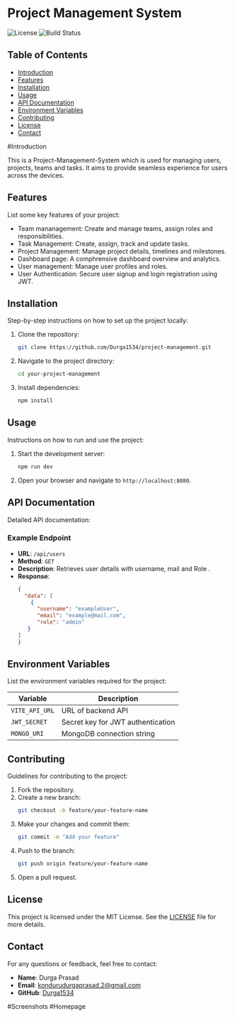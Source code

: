 # Project Management System

![License](https://img.shields.io/badge/license-MIT-blue.svg)
![Build Status](https://img.shields.io/github/workflow/status/yourusername/your-repo-name/Build)

## Table of Contents
- [Introduction](#introduction)
- [Features](#features)
- [Installation](#installation)
- [Usage](#usage)
- [API Documentation](#api-documentation)
- [Environment Variables](#environment-variables)
- [Contributing](#contributing)
- [License](#license)
- [Contact](#contact)

#Introduction

This is a Project-Management-System which is used for managing users, projects, teams and tasks. It aims to provide seamless experience for users across the devices.

## Features
List some key features of your project:
- Team mananagement: Create and manage teams, assign roles and responsibilities.
- Task Management: Create, assign, track and update tasks.
- Project Management: Manage project details, timelines and milestones.
- Dashboard page: A comphrensive dashboard overview and analytics.
- User management: Manage user profiles and roles.
- User Authentication: Secure user signup and login registration using JWT.

## Installation
Step-by-step instructions on how to set up the project locally:

1. Clone the repository:
    ```bash
    git clone https://github.com/Durga1534/project-management.git
    ```
2. Navigate to the project directory:
    ```bash
    cd your-project-management
    ```
3. Install dependencies:
    ```bash
    npm install
    ```

## Usage
Instructions on how to run and use the project:

1. Start the development server:
    ```bash
    npm run dev
    ```
2. Open your browser and navigate to `http://localhost:8080`.

## API Documentation
Detailed API documentation:

### Example Endpoint
- **URL**: `/api/users`
- **Method**: `GET`
- **Description**: Retrieves user details with username, mail and Role .
- **Response**: 
    ```json
    {
      "data": [
        {
          "username": "exampleUser",
          "email": "example@mail.com",
          "role": "admin"
       }
    ]
  }
    ```

## Environment Variables
List the environment variables required for the project:

| Variable       | Description                       |
|----------------|-----------------------------------|
| `VITE_API_URL` | URL of backend API            |
| `JWT_SECRET`   | Secret key for JWT authentication |
| `MONGO_URI`    | MongoDB connection string         |

## Contributing
Guidelines for contributing to the project:

1. Fork the repository.
2. Create a new branch:
    ```bash
    git checkout -b feature/your-feature-name
    ```
3. Make your changes and commit them:
    ```bash
    git commit -m "Add your feature"
    ```
4. Push to the branch:
    ```bash
    git push origin feature/your-feature-name
    ```
5. Open a pull request.

## License
This project is licensed under the MIT License. See the [LICENSE](LICENSE) file for more details.

## Contact
For any questions or feedback, feel free to contact:
- **Name**: Durga Prasad
- **Email**: kondurudurgaprasad.2@gmail.com
- **GitHub**: [Durga1534](https://github.com/Durga1534)

#Screenshots
#Homepage

